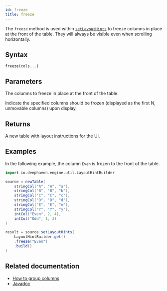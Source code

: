 ```yaml
---
id: freeze
title: freeze
---
```


The `freeze` method is used within [`setLayoutHints`](./layout-hints.md) to freeze columns in place at the front of the table. They will always be visible even when scrolling horizontally.

## Syntax

```
freeze(cols...)
```

## Parameters

<ParamTable>
<Param name="cols" type="String...">

The columns to freeze in place at the front of the table.

</Param>
<Param name="cols" type="Collection<String>">

Indicate the specified columns should be frozen (displayed as the first N, unmovable columns) upon display.

</Param>
</ParamTable>

## Returns

A new table with layout instructions for the UI.

## Examples

In the following example, the column `Even` is frozen to the front of the table.

```groovy order=source,result default=result
import io.deephaven.engine.util.LayoutHintBuilder

source = newTable(
    stringCol("A", "A", "a"),
    stringCol("B", "B", "b"),
    stringCol("C", "C", "c"),
    stringCol("D", "D", "d"),
    stringCol("E", "E", "e"),
    stringCol("Y", "Y", "y"),
    intCol("Even", 2, 4),
    intCol("Odd", 1, 3)
)

result = source.setLayoutHints(
    LayoutHintBuilder.get()
    .freeze("Even")
    .build()
)
```

## Related documentation

- [How to group columns](../../../how-to-guides/column-groups.md)
- [Javadoc](https://deephaven.io/core/javadoc/io/deephaven/engine/util/LayoutHintBuilder.html)
